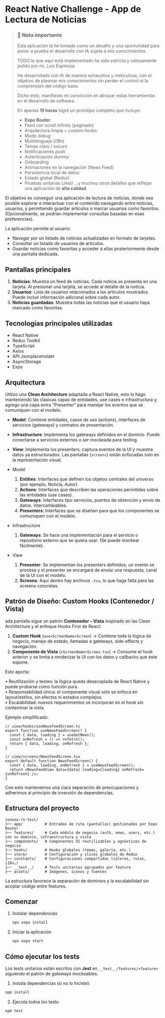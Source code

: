 # React Native Challenge - App de Lectura de Noticias

> ### 📌 Nota importante
>Esta aplicación la he tomado como un desafío y una oportunidad para poner a prueba el desarrollo con IA sujeta a mis conocimientos.
>
>TODO lo que aquí está implementado ha sido estricta y celosamente pulido por mí, Luis Espinoza.
>
>He desarrollado con IA de manera exhaustiva y meticulosa, con el objetivo de plasmar mis conocimientos sin perder el control ni la comprensión del código base.
>
>Dicho esto, manifiesto mi convicción en abrazar estas herramientas en el desarrollo de software.
>
> En apenas **15 horas** logré un prototipo completo que incluye:
> - **Expo Router**
> - Feed con *scroll* infinito (paginado)
> - Arquitectura limpia + custom hooks
> - Modo *debug*
> - Multilenguaje (*i18n*)
> - Temas claro / oscuro
> - Notificaciones *push*
> - Autenticación *dummy*
> - Onboarding
> - Animaciones en la navegación (News Feed)
> - Persistencia local de datos
> - Estado global (Redux)
> - Pruebas unitarias (Jest)
> …y muchos otros detalles que reflejan una aplicación de **alta calidad**.

El objetivo es conseguir una aplicación de lectura de noticias, donde sea posible explorar e interactuar con el contenido navegando entre noticias, usuarios, y permitiendo guardar artículos o marcar usuarios como favoritos. (Opcionalmente, se podrían implementar consultas basadas en esas preferencias).

La aplicación permite al usuario:

- Navegar por un listado de noticias actualizadas en formato de tarjetas.
- Consultar un listado de usuarios de artículos.
- Guardar noticias como favoritas y acceder a ellas posteriormente desde una pantalla dedicada.

## Pantallas principales

1. **Noticias**: Muestra un feed de noticias. Cada noticia se presenta en una tarjeta. Al presionar una tarjeta, se accede al detalle de la noticia.
2. **Usuarios**: Lista de usuarios relacionados a los artículos mostrados. Puede incluir información adicional sobre cada autor.
3. **Noticias guardadas**: Muestra todas las noticias que el usuario haya marcado como favoritas.

## Tecnologías principales utilizadas

- React Native
- Redux Toolkit
- TypeScript
- Axios
- API Jsonplaceholder
- AsyncStorage
- Expo

## Arquitectura

Utilizo una **Clean Architecture** adaptada a React Native, esto lo hago manteniendo las clasicas capas de entidades, use cases e infrastructura y, agrego una capa extra "Presenter" para manejar los eventos que se comuniquen con el modelo.

- **Model**: Contiene entidades, casos de uso (actions), interfaces de servicios (gateways) y contratos de presentación.
- **Infrastructure**: Implementa los gateways definidos en el dominio. Puede conectarse a servicios externos o ser mockeada para testing.
- **View**: Implementa los presenters, captura eventos de la UI y muestra datos ya estructurados. Las pantallas (`screens`) están enfocadas solo en la representación visual.

- Model  
   1. **Entities**: Interfaces que definen los objetos centrales del universo (por ejemplo, Noticia, Autor).  
   2. **Actions**: Interfaces que describen las operaciones permitidas sobre las entidades (use cases).  
   3. **Gateways**: Interfaces tipo servicios, puertos de obtención y envío de datos. Intercambiables.  
   4. **Presenters**: Interfaces que se diseñan para que los componentes se comuniquen con el modelo.  

- Infrastructure  
   1. **Gateways**: Se hace una implementación para el servicio o repositorio externo que se quiera usar. (Se puede mockear fácilmente).  

- View  
   1. **Presenter**: Se implementan los presenters definidos; un evento se procesa y el presenter se encargará de enviar una respuesta, canal de la UI con el modelo.
   2. **Screens**: Aquí dentro hay archivos `.tsx`, lo que haga falta para las screens concretas.

## Patrón de Diseño: Custom Hooks (Contenedor / Vista)

ada pantalla sigue un patrón **Contenedor – Vista** inspirado en las Clean Architecture y el enfoque Hooks First de React:

1. **Custom Hook** (`use<ScreenName>Screen`) → Contiene toda la lógica de negocio, manejo de estado, llamadas a gateways, side-effects y navegación.
2. **Componente de Vista** (`<ScreenName>Screen.tsx`) → Consume el hook anterior y se limita a renderizar la UI con los datos y callbacks que éste expone.

Esto aporta:

• Reutilización y testeo: la lógica queda desacoplada de React Native y puede probarse como función pura.  
• Responsabilidad única: el componente visual sólo se enfoca en layout/estilos, sin efectos ni estados complejos.  
• Escalabilidad: nuevos requerimientos se incorporan en el hook sin contaminar la vista.

Ejemplo simplificado:

```tsx
// view/hooks/useNewsFeedScreen.ts
export function useNewsFeedScreen() {
  const { data, loading } = useGetNews();
  const onRefresh = () => refetch();
  return { data, loading, onRefresh };
}

// view/screens/NewsFeedScreen.tsx
export default function NewsFeedScreen() {
  const { data, loading, onRefresh } = useNewsFeedScreen();
  return <NewsFeedView data={data} loading={loading} onRefresh={onRefresh} />;
}
```

Con esto mantenemos una clara separación de preocupaciones y adherimos al principio de inversión de dependencias.

## Estructura del proyecto

```text
conexa-rn-test/
├── app/          # Entradas de ruta (pantallas) gestionadas por Expo Router
├── features/     # Cada módulo de negocio (auth, news, users, etc.) con su dominio, infraestructura y vista
├── components/   # Componentes UI reutilizables y agnósticos de negocio
├── hooks/        # Hooks globales (temas, galería, etc.)
├── store/        # Configuración y slices globales de Redux
├── constants/    # Configuraciones compartidas (colores, rutas, i18n…)
├── __test__/     # Tests unitarios agrupados por feature
├── assets/       # Imágenes, íconos y fuentes
```

La estructura favorece la separación de dominios y la escalabilidad sin acoplar código entre features.

## Comenzar

1. Instalar dependencias

   ```bash
   npx expo install
   ```

2. Iniciar la aplicación

   ```bash
   npx expo start
   ```

## Cómo ejecutar los tests

Los tests unitarios están escritos con **Jest** en `__test__/features/<feature>` siguiendo el patrón de gateways mockeables.
  
1. Instala dependencias (si no lo hiciste):

```bash
npm install
```

2. Ejecuta todos los tests:

```bash
npm test
```
